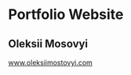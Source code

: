 # Portfolio Website
## Oleksii Mosovyi
<a href="https://www.oleksiimostovyi.com">www.oleksiimostovyi.com

